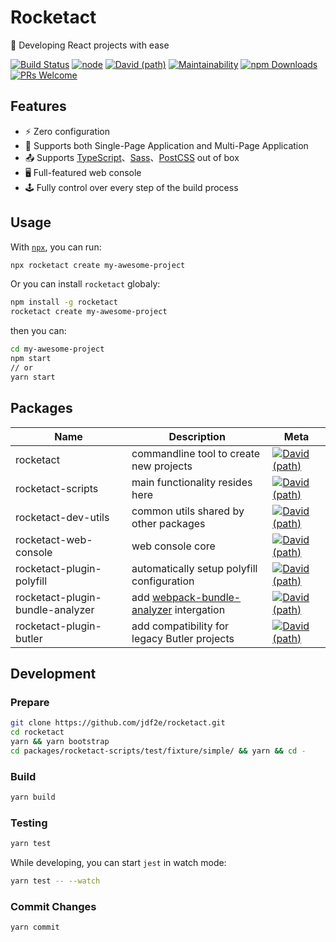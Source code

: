 # Rocketact
🚀 Developing React projects with ease

<p align="left">
  <a href="https://travis-ci.org/jdf2e/rocketact/builds"><img alt="Build Status" src="https://travis-ci.org/jdf2e/rocketact.svg?branch=master"></a>
  <a href="https://www.npmjs.com/package/rocketact"><img alt="node" src="https://img.shields.io/node/v/rocketact.svg"></a>
  <a href="https://david-dm.org/jdf2e/rocketact?path=packages%2Frocketact-scripts&view=list"><img alt="David (path)" src="https://img.shields.io/david/jdf2e/rocketact.svg?path=packages%2Frocketact-scripts"></a>
  <a href="https://codeclimate.com/github/jdf2e/rocketact"><img alt="Maintainability" src="https://img.shields.io/codeclimate/maintainability/jdf2e/rocketact.svg"></a>
  <a href="https://www.npmjs.com/package/rocketact"><img alt="npm Downloads" src="https://img.shields.io/npm/dm/rocketact.svg"></a>
  <a href="http://makeapullrequest.com"><img alt="PRs Welcome" src="https://img.shields.io/badge/PRs-welcome-brightgreen.svg?style=flat"></a>
</p>

## Features

- ⚡️ Zero configuration
- 👏 Supports both Single-Page Application and Multi-Page Application
- 📤 Supports [TypeScript](https://www.typescriptlang.org/)、[Sass](https://sass-lang.com/)、[PostCSS](https://postcss.org/) out of box
- 🖥 Full-featured web console
- 🕹 Fully control over every step of the build process

## Usage

With [`npx`](https://blog.npmjs.org/post/162869356040/introducing-npx-an-npm-package-runner), you can run:

```bash
npx rocketact create my-awesome-project
```

Or you can install `rocketact` globaly:

```bash
npm install -g rocketact
rocketact create my-awesome-project
```

then you can:

```bash
cd my-awesome-project
npm start
// or
yarn start
```

## Packages


| Name  | Description | Meta |
|---|---|---|
| rocketact  | commandline tool to create new projects  |   <a href="https://david-dm.org/jdf2e/rocketact?path=packages%2Frocketact&view=list"><img alt="David (path)" src="https://img.shields.io/david/jdf2e/rocketact.svg?path=packages%2Frocketact"></a>  |
| rocketact-scripts | main functionality resides here |   <a href="https://david-dm.org/jdf2e/rocketact?path=packages%2Frocketact-scripts&view=list"><img alt="David (path)" src="https://img.shields.io/david/jdf2e/rocketact.svg?path=packages%2Frocketact-scripts"></a>  |
|  rocketact-dev-utils | common utils shared by other packages |    <a href="https://david-dm.org/jdf2e/rocketact?path=packages%2Frocketact-dev-utils&view=list"><img alt="David (path)" src="https://img.shields.io/david/jdf2e/rocketact.svg?path=packages%2Frocketact-dev-utils"></a> |
|  rocketact-web-console | web console core |   <a href="https://david-dm.org/jdf2e/rocketact?path=packages%2Frocketact-web-console&view=list"><img alt="David (path)" src="https://img.shields.io/david/jdf2e/rocketact.svg?path=packages%2Frocketact-web-console"></a>  |
|  rocketact-plugin-polyfill | automatically setup polyfill configuration |   <a href="https://david-dm.org/jdf2e/rocketact?path=packages%2Frocketact-plugin-polyfill&view=list"><img alt="David (path)" src="https://img.shields.io/david/jdf2e/rocketact.svg?path=packages%2Frocketact-plugin-polyfill"></a>  |
|  rocketact-plugin-bundle-analyzer | add [webpack-bundle-analyzer](https://github.com/webpack-contrib/webpack-bundle-analyzer) intergation |   <a href="https://david-dm.org/jdf2e/rocketact?path=packages%2Frocketact-plugin-bundle-analyzer&view=list"><img alt="David (path)" src="https://img.shields.io/david/jdf2e/rocketact.svg?path=packages%2Frocketact-plugin-bundle-analyzer"></a>  |
|  rocketact-plugin-butler | add compatibility for legacy Butler projects |    <a href="https://david-dm.org/jdf2e/rocketact?path=packages%2Frocketact-plugin-butler&view=list"><img alt="David (path)" src="https://img.shields.io/david/jdf2e/rocketact.svg?path=packages%2Frocketact-plugin-butler"></a> |

## Development

### Prepare

```bash
git clone https://github.com/jdf2e/rocketact.git
cd rocketact
yarn && yarn bootstrap
cd packages/rocketact-scripts/test/fixture/simple/ && yarn && cd -
```

### Build

```bash
yarn build
```

### Testing

```bash
yarn test
```

While developing, you can start `jest` in watch mode:

```bash
yarn test -- --watch
```

### Commit Changes

```bash
yarn commit
```